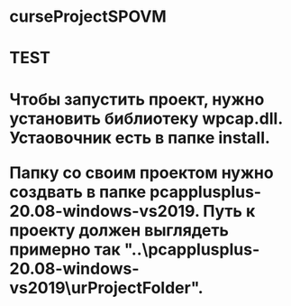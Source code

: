 # curseProjectSPOVM

<h1>TEST<h1>
  
  Чтобы запустить проект, нужно установить библиотеку wpcap.dll. Устаовочник есть в папке install.
  
  Папку со своим проектом нужно создвать в папке pcapplusplus-20.08-windows-vs2019. Путь к проекту должен выглядеть примерно так "..\pcapplusplus-20.08-windows-vs2019\urProjectFolder".
